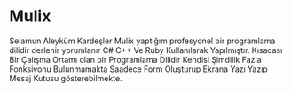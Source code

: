 # Mulix
Selamun Aleyküm Kardeşler Mulix yaptığım profesyonel bir programlama dilidir derlenir yorumlanır C# C++ Ve Ruby Kullanılarak Yapılmıştır. Kısacası Bir Çalışma Ortamı olan bir Programlama Dilidir Kendisi Şimdilik Fazla Fonksiyonu Bulunmamakta Saadece Form Oluşturup Ekrana Yazı Yazıp Mesaj Kutusu gösterebilmekte.
